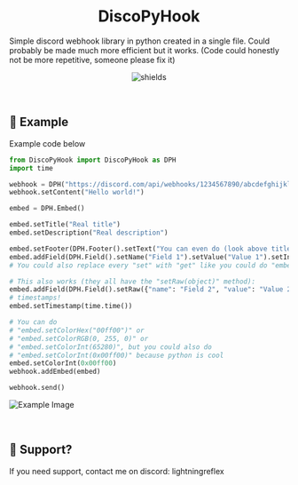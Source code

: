 <h1 align="center" id="title">DiscoPyHook</h1>

<p id="description">Simple discord webhook library in python created in a single file. Could probably be made much more efficient but it works. (Code could honestly not be more repetitive, someone please fix it)</p>

<p align="center"><img src="https://img.shields.io/github/license/LightningReflex/DiscoPyHook" alt="shields"></p>
<p>&nbsp;</p>

<h2>📝 Example</h2>
<p>Example code below</p>

```python
from DiscoPyHook import DiscoPyHook as DPH
import time

webhook = DPH("https://discord.com/api/webhooks/1234567890/abcdefghijklmnopqrstuvwxyz1234567890")
webhook.setContent("Hello world!")

embed = DPH.Embed()

embed.setTitle("Real title")
embed.setDescription("Real description")

embed.setFooter(DPH.Footer().setText("You can even do (look above title)")).setAuthor(DPH.Author().setName("STUFF LIKE THIS"))
embed.addField(DPH.Field().setName("Field 1").setValue("Value 1").setInline(True))
# You could also replace every "set" with "get" like you could do "embed.getTitle()" or "embed.getFields()" (returns a list)

# This also works (they all have the "setRaw(object)" method):
embed.addField(DPH.Field().setRaw({"name": "Field 2", "value": "Value 2", "inline": True}))
# timestamps!
embed.setTimestamp(time.time())

# You can do
# "embed.setColorHex("00ff00")" or
# "embed.setColorRGB(0, 255, 0)" or
# "embed.setColorInt(65280)", but you could also do
# "embed.setColorInt(0x00ff00)" because python is cool
embed.setColorInt(0x00ff00)
webhook.addEmbed(embed)

webhook.send()
```
![Example Image](https://i.imgur.com/QWeh2R2.png)
<p>&nbsp;</p>

<h2>💖 Support?</h2>
If you need support, contact me on discord: lightningreflex